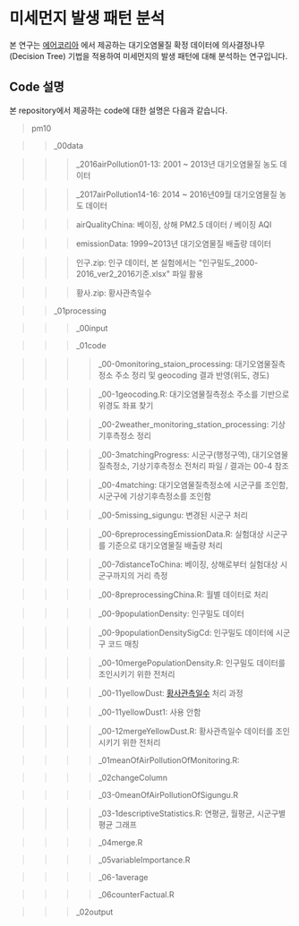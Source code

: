 # 미세먼지 발생 패턴 분석

본 연구는 [에어코리아](http://www.airkorea.or.kr) 에서 제공하는 대기오염물질 확정 데이터에 의사결정나무(Decision Tree) 기법을 적용하여 미세먼지의 발생 패턴에 대해 분석하는 연구입니다.

## Code 설명
본 repository에서 제공하는 code에 대한 설명은 다음과 같습니다.

> pm10

>> _00data

>>> _2016airPollution01-13: 2001 ~ 2013년 대기오염물질 농도 데이터

>>> _2017airPollution14-16: 2014 ~ 2016년09월 대기오염물질 농도 데이터

>>> airQualityChina: 베이징, 상해 PM2.5 데이터 / 베이징 AQI

>>> emissionData: 1999~2013년 대기오염물질 배출량 데이터

>>> 인구.zip: 인구 데이터, 본 실험에서는 "인구밀도_2000-2016_ver2_2016기준.xlsx" 파일 활용

>>> 황사.zip: 황사관측일수

>> _01processing

>>> _00input

>>> _01code

>>>> _00-0monitoring_staion_processing: 대기오염물질측정소 주소 정리 및 geocoding 결과 반영(위도, 경도)

>>>> _00-1geocoding.R: 대기오염물질측정소 주소를 기반으로 위경도 좌표 찾기

>>>> _00-2weather_monitoring_station_processing: 기상기후측정소 정리

>>>> _00-3matchingProgress: 시군구(행정구역), 대기오염물질측정소, 기상기후측정소 전처리 파일 / 결과는 00-4 참조

>>>> _00-4matching: 대기오염물질측정소에 시군구를 조인함, 시군구에 기상기후측정소를 조인함

>>>> _00-5missing_sigungu: 변경된 시군구 처리

>>>> _00-6preprocessingEmissionData.R: 실험대상 시군구를 기준으로 대기오염물질 배출량 처리

>>>> _00-7distanceToChina: 베이징, 상해로부터 실험대상 시군구까지의 거리 측정

>>>> _00-8preprocessingChina.R: 월별 데이터로 처리

>>>> _00-9populationDensity: 인구밀도 데이터 

>>>> _00-9populationDensitySigCd: 인구밀도 데이터에 시군구 코드 매칭

>>>> _00-10mergePopulationDensity.R: 인구밀도 데이터를 조인시키기 위한 전처리

>>>> _00-11yellowDust: [황사관측일수](http://www.kma.go.kr/weather/asiandust/observday.jsp) 처리 과정

>>>> _00-11yellowDust1: 사용 안함

>>>> _00-12mergeYellowDust.R: 황사관측일수 데이터를 조인시키기 위한 전처리

>>>> _01meanOfAirPollutionOfMonitoring.R: 

>>>> _02changeColumn

>>>> _03-0meanOfAirPollutionOfSigungu.R

>>>> _03-1descriptiveStatistics.R: 연평균, 월평균, 시군구별 평균 그래프

>>>> _04merge.R

>>>> _05variableImportance.R

>>>> _06-1average

>>>> _06counterFactual.R

>>> _02output